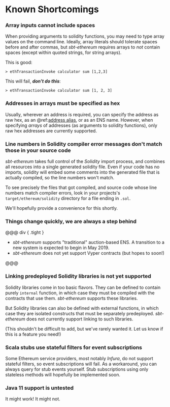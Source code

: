 # Known Shortcomings

### Array inputs cannot include spaces

When providing arguments to solidity functions, you may need to type array values on the command line. Ideally, array literals should
tolerate spaces before and after commas, but _sbt-ethereum_ requires arrays to _not_ contain spaces (except within quoted strings, for string arrays).

This is good:
```
> ethTransactionInvoke calculator sum [1,2,3]
```

This will fail, _**don't do this**_:
```
> ethTransactionInvoke calculator sum [1, 2, 3] 
```

### Addresses in arrays must be specified as hex

Usually, wherever an address is required, you can specify the address as raw hex, as an @ref:[address alias](../tasks/eth/address/alias.md), or as an ENS name.
However, when specifying _arrays_ of addresses (as arguments to solidity functions), only raw hex addresses are currently supported.

### Line numbers in Solidity compiler error messages don't match those in your source code

_sbt-ethereum_ takes full control of the _Solidity_ import process, and combines all resources into a single generated
solidity file. Even if your code has no imports, solidity will embed some comments into the generated file that is actually
compiled, so the line numbers won't match.

To see precisely the files that got compiled, and source code whose line numbers match compiler errors, look in your
projects's `target/ethereum/solidity` directory for a file ending in `.sol`.

We'll hopefully provide a convenience for this shortly.

### Things change quickly, we are always a step behind

@@@ div { .tight }

  * _sbt-ethereum_ supports "traditional" auction-based ENS. A transition to a new system is expected to begin in May 2019.
  * _sbt-ethereum_ does not yet support Vyper contracts (but hopes to soon!)

@@@

### Linking predeployed Solidity libraries is not yet supported

Solidity libraries come in too basic flavors. They can be defined to contain purely `internal` function, in which case they must be compiled with the contracts that use them.
_sbt-ethereum_ supports these libraries.

But Solidity libraries can also be defined with external functions, in which case they are isolated constructs that must be separately predeployed.
_sbt-ethereum_ does not currently support linking to such libraries.

(This shouldn't be difficult to add, but we've rarely wanted it. Let us know if this is a feature you need!)

### Scala stubs use stateful filters for event subscriptions

Some Ethereum service providers, most notably _Infura_, do not support stateful filters, so event subscriptions will fail.
As a workaround, you can always query for stub events yourself. Stub subscriptions using only stateless methods will hopefully
be implemented soon.

### Java 11 support is untested

It might work! It might not.




  
